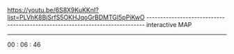 https://youtu.be/6S8X9KuKKnI?list=PLVhK8BiSrfS5OKHJqoGrBDMTGI5pPiKwO 
----------------------------------------------------------------------------- interactive MAP


-----------------------------------------------------------------------------
00 : 06 : 46





